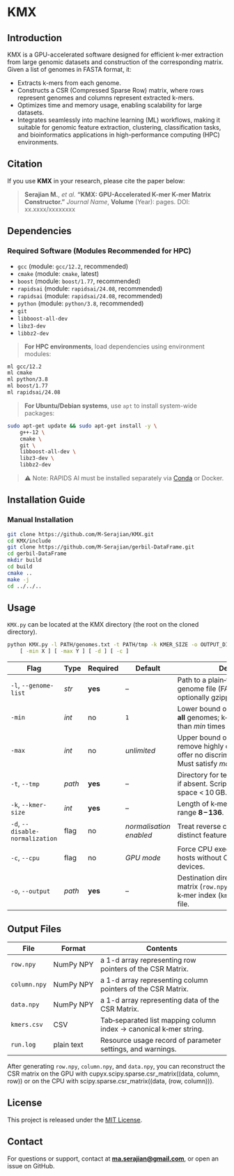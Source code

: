 
# KMX

## Introduction

KMX is a GPU-accelerated software designed for efficient k-mer extraction from large genomic datasets and construction of the corresponding matrix. Given a list of genomes in FASTA format, it:

- Extracts k-mers from each genome.
- Constructs a CSR (Compressed Sparse Row) matrix, where rows represent genomes and columns represent extracted k-mers.
- Optimizes time and memory usage, enabling scalability for large datasets.
- Integrates seamlessly into machine learning (ML) workflows, making it suitable for genomic feature extraction, clustering, classification tasks, and bioinformatics applications in high-performance computing (HPC) environments.

## Citation

If you use **KMX** in your research, please cite the paper below:

> **Serajian M.**, *et al.* **“KMX: GPU-Accelerated K-mer K-mer Matrix Constructor.”** *Journal Name*, **Volume** (Year): pages. DOI: xx.xxxx/xxxxxxxx


## Dependencies

### Required Software (Modules Recommended for HPC)

- `gcc` (module: `gcc/12.2`, recommended)
- `cmake` (module: `cmake`, latest)
- `boost` (module: `boost/1.77`, recommended)
- `rapidsai` (module: `rapidsai/24.08`, recommended)
- `rapidsai` (module: `rapidsai/24.08`, recommended)
- `python` (module: `python/3.8`, recommended)
- `git`
- `libboost-all-dev`
- `libz3-dev`
- `libbz2-dev`

> **For HPC environments**, load dependencies using environment modules:

```bash
ml gcc/12.2
ml cmake
ml python/3.8
ml boost/1.77
ml rapidsai/24.08
```

> **For Ubuntu/Debian systems**, use `apt` to install system-wide packages:

```bash
sudo apt-get update && sudo apt-get install -y \
    g++-12 \
    cmake \
    git \
    libboost-all-dev \
    libz3-dev \
    libbz2-dev
```

> ⚠️ Note: RAPIDS AI must be installed separately via [Conda](https://rapids.ai/start.html) or Docker.

## Installation Guide

### Manual Installation 

```bash
git clone https://github.com/M-Serajian/KMX.git
cd KMX/include
git clone https://github.com/M-Serajian/gerbil-DataFrame.git
cd gerbil-DataFrame
mkdir build 
cd build
cmake ..
make -j
cd ../../..
```


## Usage
`KMX.py` can be located at the KMX directory (the root on the cloned directory).


```bash
python KMX.py -l PATH/genomes.txt -t PATH/tmp -k KMER_SIZE -o OUTPUT_DIR \
    [ -min X ] [ -max Y ] [ -d ] [ -c ]
```

| Flag | Type | Required | Default | Description |
|------|------|----------|---------|-------------|
| `-l`, `--genome-list` | *str* | **yes** | – | Path to a plain‑text file with one genome file (FASTA/FASTQ, optionally gzipped) per line. |
| `-min` | *int* | no | `1` | Lower bound on k‑mer count across **all** genomes; k‑mers observed fewer than *min* times are discarded. |
| `-max` | *int* | no | *unlimited* | Upper bound on k‑mer count; set to remove highly conserved k‑mers that offer no discriminatory information. Must satisfy *max ≥ min*. |
| `-t`, `--tmp` | *path* | **yes** | – | Directory for temporary files; created if absent. Script aborts if free space < 10 GB. |
| `-k`, `--kmer-size` | *int* | **yes** | – | Length of k‑mers to extract; valid range **8 – 136**. |
| `-d`, `--disable-normalization` | flag | no | *normalisation enabled* | Treat reverse complements as distinct features. |
| `-c`, `--cpu` | flag | no | *GPU mode* | Force CPU execution; useful on hosts without CUDA‑capable devices. |
| `-o`, `--output` | *path* | **yes** | – | Destination directory for final CSR matrix (`row.npy`,`column.npy`,`data.npy`), k‑mer index (`kmers.csv`), and run log file. |

## Output Files

| File | Format | Contents |
|------|--------|----------|
| `row.npy` | NumPy NPY | a 1-d array representing row pointers of the CSR Matrix. |
| `column.npy` | NumPy NPY | a 1-d array representing column pointers of the CSR Matrix. |
| `data.npy` | NumPy NPY | a 1-d array representing data of the CSR Matrix. |
| `kmers.csv` | CSV | Tab‑separated list mapping column index → canonical k‑mer string. |
| `run.log` | plain text | Resource usage record of parameter settings, and warnings. |

After generating `row.npy`, `column.npy`, and `data.npy`, you can reconstruct the CSR matrix on the GPU with cupyx.scipy.sparse.csr_matrix((data, column, row)) or on the CPU with scipy.sparse.csr_matrix((data, (row, column))).

## License

This project is released under the [MIT License](LICENSE).

## Contact

For questions or support, contact at **ma.serajian@gmail.com**, or open an issue on GitHub.
